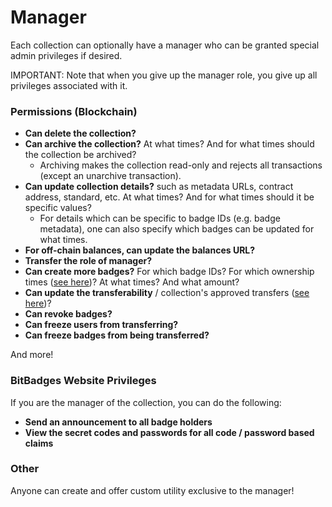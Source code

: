 # Manager

Each collection can optionally have a manager who can be granted special admin privileges if desired.&#x20;

IMPORTANT: Note that when you give up the manager role, you give up all privileges associated with it.

### Permissions (Blockchain)

* **Can delete the collection?**
* **Can archive the collection?** At what times? And for what times should the collection be archived?
  * Archiving makes the collection read-only and rejects all transactions (except an unarchive transaction).
* **Can update collection details?** such as metadata URLs, contract address, standard, etc. At what times? And for what times should it be specific values?
  * For details which can be specific to badge IDs (e.g. badge metadata), one can also specify which badges can be updated for what times.
* **For off-chain balances, can update the balances URL?**
* **Transfer the role of manager?**
* **Can create more badges?** For which badge IDs? For which ownership times ([see here](time-based-balances.md))? At what times? And what amount?
* **Can update the transferability** / collection's approved transfers ([see here](transferability.md))?
* **Can revoke badges?**
* **Can freeze users from transferring?**&#x20;
* **Can freeze badges from being transferred?**

And more!



### **BitBadges Website Privileges**

If you are the manager of the collection, you can do the following:

* **Send an announcement to all badge holders**
* **View the secret codes and passwords for all code / password based claims**



### Other

Anyone can create and offer custom utility exclusive to the manager!
